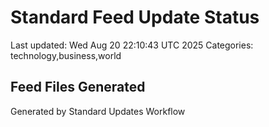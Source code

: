 # Standard Feed Update Status
Last updated: Wed Aug 20 22:10:43 UTC 2025
Categories: technology,business,world

## Feed Files Generated

Generated by Standard Updates Workflow

